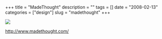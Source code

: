 +++
title = "MadeThought"
description = ""
tags = []
date = "2008-02-13"
categories = ["design"]
slug = "madethought"
+++


 

  <div id="screens-thumbs" class="clearfix">
    <div class="txt-center" id="design-submission"><a href="http://www.madethought.com/"><img id='bluga-thumbnail-1153' class='bluga-thumbnail large' src='/media/bluga/
wt47f303ea8e53b_0.jpg'/></a></div>  
  </div>   
<p><a href="http://www.madethought.com/">http://www.madethought.com/</a></p>





